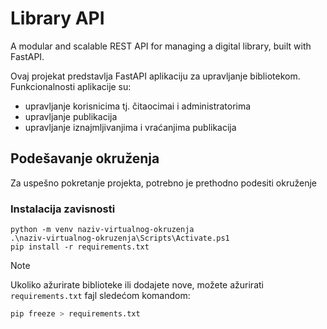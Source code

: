 # Library API
A modular and scalable REST API for managing a digital library, built with FastAPI.

Ovaj projekat predstavlja FastAPI aplikaciju za upravljanje bibliotekom. Funkcionalnosti aplikacije su: 
 - upravljanje korisnicima tj. čitaocimai i administratorima 
 - upravljanje publikacija
 - upravljanje iznajmljivanjima i vraćanjima publikacija

## Podešavanje okruženja
Za uspešno pokretanje projekta, potrebno je prethodno podesiti okruženje 
### Instalacija zavisnosti
```{python}
python -m venv naziv-virtualnog-okruzenja
.\naziv-virtualnog-okruzenja\Scripts\Activate.ps1
pip install -r requirements.txt
```

> [!NOTE]  
> Ukoliko ažurirate biblioteke ili dodajete nove, možete ažurirati `requirements.txt` fajl sledećom komandom:  
>  
> ```bash  
> pip freeze > requirements.txt  
> ```